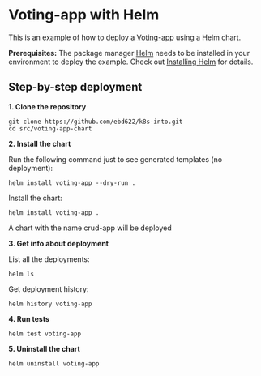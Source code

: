 # Voting-app with Helm

This is an example of how to deploy a [Voting-app](https://github.com/ebd622/k8s-into/blob/master/session_4.md) using a Helm chart. 

**Prerequisites:** The package manager [Helm](https://helm.sh/) needs to be installed in your environment to deploy the example. Check out [Installing Helm](https://helm.sh/docs/intro/install/) for details.

## Step-by-step deployment

**1. Clone the repository**
```
git clone https://github.com/ebd622/k8s-into.git
cd src/voting-app-chart
```

**2. Install the chart**

Run the following command just to see generated templates (no deployment):

```
helm install voting-app --dry-run .
```

Install the chart:
```
helm install voting-app .
```
A chart with the name crud-app will be deployed
 

**3. Get info about deployment**

List all the deployments:
```
helm ls
```
Get deployment history:
```
helm history voting-app
```

**4. Run tests**

```
helm test voting-app
```

**5. Uninstall the chart**
```
helm uninstall voting-app
```
